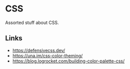 # CSS

Assorted stuff about CSS.

## Links

- https://defensivecss.dev/
- https://una.im/css-color-theming/
- https://blog.logrocket.com/building-color-palette-css/
